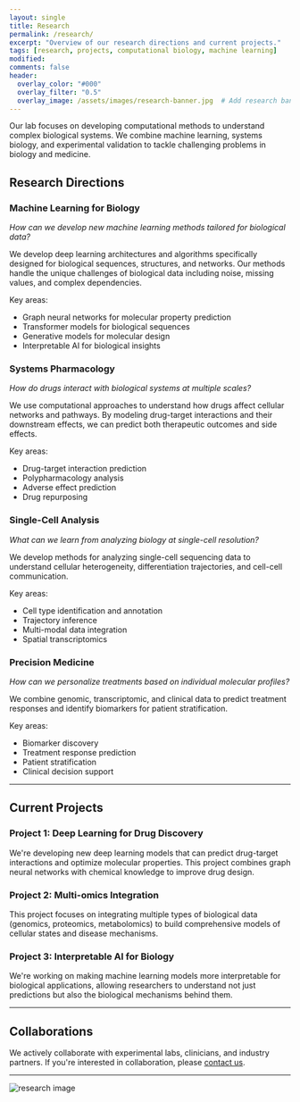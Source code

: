 ```yaml
---
layout: single
title: Research
permalink: /research/
excerpt: "Overview of our research directions and current projects."
tags: [research, projects, computational biology, machine learning]
modified: 
comments: false
header:
  overlay_color: "#000"
  overlay_filter: "0.5"
  overlay_image: /assets/images/research-banner.jpg  # Add research banner image
---
```


Our lab focuses on developing computational methods to understand complex biological systems. We combine machine learning, systems biology, and experimental validation to tackle challenging problems in biology and medicine.

## Research Directions

### Machine Learning for Biology
*How can we develop new machine learning methods tailored for biological data?* 

We develop deep learning architectures and algorithms specifically designed for biological sequences, structures, and networks. Our methods handle the unique challenges of biological data including noise, missing values, and complex dependencies.

Key areas:
- Graph neural networks for molecular property prediction
- Transformer models for biological sequences
- Generative models for molecular design
- Interpretable AI for biological insights

### Systems Pharmacology
*How do drugs interact with biological systems at multiple scales?*

We use computational approaches to understand how drugs affect cellular networks and pathways. By modeling drug-target interactions and their downstream effects, we can predict both therapeutic outcomes and side effects.

Key areas:
- Drug-target interaction prediction
- Polypharmacology analysis
- Adverse effect prediction
- Drug repurposing

### Single-Cell Analysis
*What can we learn from analyzing biology at single-cell resolution?*

We develop methods for analyzing single-cell sequencing data to understand cellular heterogeneity, differentiation trajectories, and cell-cell communication.

Key areas:
- Cell type identification and annotation
- Trajectory inference
- Multi-modal data integration
- Spatial transcriptomics

### Precision Medicine
*How can we personalize treatments based on individual molecular profiles?*

We combine genomic, transcriptomic, and clinical data to predict treatment responses and identify biomarkers for patient stratification.

Key areas:
- Biomarker discovery
- Treatment response prediction
- Patient stratification
- Clinical decision support

---

## Current Projects

### Project 1: Deep Learning for Drug Discovery
We're developing new deep learning models that can predict drug-target interactions and optimize molecular properties. This project combines graph neural networks with chemical knowledge to improve drug design.

### Project 2: Multi-omics Integration
This project focuses on integrating multiple types of biological data (genomics, proteomics, metabolomics) to build comprehensive models of cellular states and disease mechanisms.

### Project 3: Interpretable AI for Biology
We're working on making machine learning models more interpretable for biological applications, allowing researchers to understand not just predictions but also the biological mechanisms behind them.

---

## Collaborations

We actively collaborate with experimental labs, clinicians, and industry partners. If you're interested in collaboration, please [contact us](/contact/).

---

![research image](/assets/images/lab-research-1.jpg)